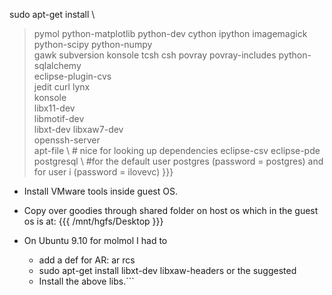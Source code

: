 sudo apt-get install \
> pymol python-matplotlib python-dev cython ipython imagemagick python-scipy python-numpy \
> gawk subversion konsole tcsh csh povray povray-includes python-sqlalchemy \
> eclipse-plugin-cvs \
> jedit curl lynx \
> konsole \
> libx11-dev \
> libmotif-dev \
> libxt-dev libxaw7-dev \
> openssh-server \
> apt-file \ # nice for looking up dependencies
> eclipse-csv eclipse-pde
> postgresql \ #for the default user postgres (password = postgres) and for user i (password = ilovevc)   }}}        
 * Install VMware tools inside guest OS.

 * Copy over goodies through shared folder on host os which in the guest os is at:
   {{{ /mnt/hgfs/Desktop }}}
    
 * On Ubuntu 9.10 for molmol I had to 
   * add a def for AR: ar rcs 
   * sudo apt-get install libxt-dev libxaw-headers or the suggested
   * Install the above libs.```
